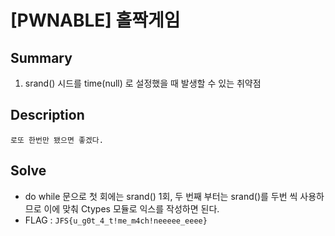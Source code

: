 # [PWNABLE] 홀짝게임

## Summary
1. srand() 시드를 time(null) 로 설정했을 때 발생할 수 있는 취약점

## Description
```
로또 한번만 됐으면 좋겠다.
```

## Solve
- do while 문으로 첫 회에는 srand() 1회, 두 번째 부터는 srand()를 두번 씩 사용하므로 이에 맞춰 Ctypes 모듈로 익스를 작성하면 된다.
- FLAG : `JFS{u_g0t_4_t!me_m4ch!neeeee_eeee}`